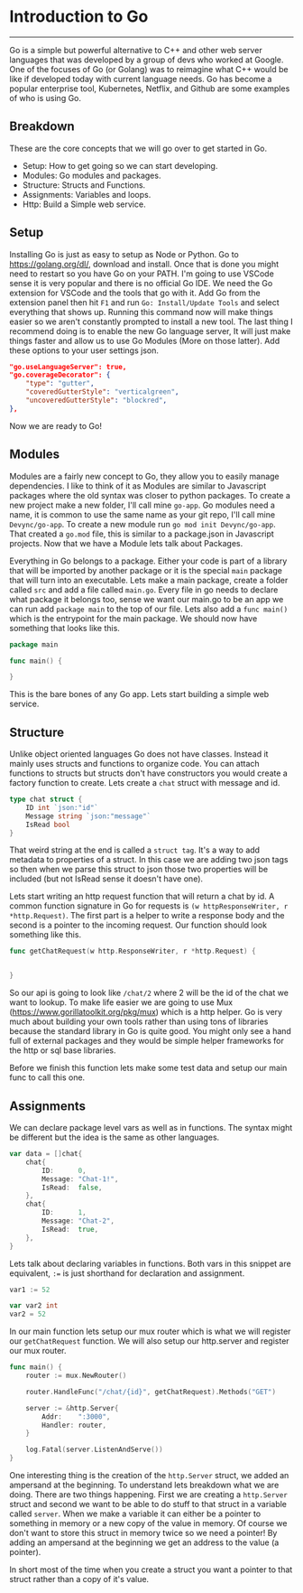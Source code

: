 # Introduction to Go
---

Go is a simple but powerful alternative to C++ and other web server languages that was developed by a group of devs who worked at Google. One of the focuses of Go (or Golang) was to reimagine what C++ would be like if developed today with current language needs. Go has become a popular enterprise tool, Kubernetes, Netflix, and Github are some examples of who is using Go.

## Breakdown
These are the core concepts that we will go over to get started in Go.

- Setup: How to get going so we can start developing.
- Modules: Go modules and packages.
- Structure: Structs and Functions.
- Assignments: Variables and loops.
- Http: Build a Simple web service.

## Setup
Installing Go is just as easy to setup as Node or Python. Go to https://golang.org/dl/, download and install. Once that is done you might need to restart so you have Go on your PATH. I'm going to use VSCode sense it is very popular and there is no official Go IDE. We need the Go extension for VSCode and the tools that go with it. Add Go from the extension panel then hit `F1` and run `Go: Install/Update Tools` and select everything that shows up. Running this command now will make things easier so we aren't constantly prompted to install a new tool. The last thing I recommend doing is to enable the new Go language server, It will just make things faster and allow us to use Go Modules (More on those latter). Add these options to your user settings json.

``` json
"go.useLanguageServer": true,
"go.coverageDecorator": {
    "type": "gutter",
    "coveredGutterStyle": "verticalgreen",
    "uncoveredGutterStyle": "blockred",
},
```

Now we are ready to Go!

## Modules
Modules are a fairly new concept to Go, they allow you to easily manage dependencies. I like to think of it as Modules are similar to Javascript packages where the old syntax was closer to python packages. To create a new project make a new folder, I'll call mine `go-app`. Go modules need a name, it is common to use the same name as your git repo, I'll call mine `Devync/go-app`. To create a new module run `go mod init Devync/go-app`. That created a `go.mod` file, this is similar to a package.json in Javascript projects. Now that we have a Module lets talk about Packages.

Everything in Go belongs to a package. Either your code is part of a library that will be imported by another package or it is the special `main` package that will turn into an executable. Lets make a main package, create a folder called `src` and add a file called `main.go`. Every file in go needs to declare what package it belongs too, sense we want our main.go to be an app we can run add `package main` to the top of our file. Lets also add a `func main()` which is the entrypoint for the main package. We should now have something that looks like this.

``` go
package main

func main() {

}
```

This is the bare bones of any Go app. Lets start building a simple web service.

## Structure

Unlike object oriented languages Go does not have classes. Instead it mainly uses structs and functions to organize code. You can attach functions to structs but structs don't have constructors you would create a factory function to create. Lets create a `chat` struct with message and id.

``` go
type chat struct {
    ID int `json:"id"`
    Message string `json:"message"`
    IsRead bool
}
```

That weird string at the end is called a `struct tag`. It's a way to add metadata to properties of a struct. In this case we are adding two json tags so then when we parse this struct to json those two properties will be included (but not IsRead sense it doesn't have one).

Lets start writing an http request function that will return a chat by id. A common function signature in Go for requests is `(w httpResponseWriter, r *http.Request)`. The first part is a helper to write a response body and the second is a pointer to the incoming request. Our function should look something like this.

``` go
func getChatRequest(w http.ResponseWriter, r *http.Request) {


}
```

So our api is going to look like `/chat/2` where 2 will be the id of the chat we want to lookup. To make life easier we are going to use Mux (https://www.gorillatoolkit.org/pkg/mux) which is a http helper. Go is very much about building your own tools rather than using tons of libraries because the standard library in Go is quite good. You might only see a hand full of external packages and they would be simple helper frameworks for the http or sql base libraries.

Before we finish this function lets make some test data and setup our main func to call this one.

## Assignments

We can declare package level vars as well as in functions. The syntax might be different but the idea is the same as other languages.

``` go
var data = []chat{
	chat{
		ID:      0,
		Message: "Chat-1!",
		IsRead:  false,
	},
	chat{
		ID:      1,
		Message: "Chat-2",
		IsRead:  true,
	},
}
```
Lets talk about declaring variables in functions. Both vars in this snippet are equivalent, `:=` is just shorthand for declaration and assignment.

``` go
var1 := 52

var var2 int
var2 = 52
```

In our main function lets setup our mux router which is what we will register our `getChatRequest` function. We will also setup our http.server and register our mux router.

``` go
func main() {
	router := mux.NewRouter()

	router.HandleFunc("/chat/{id}", getChatRequest).Methods("GET")

	server := &http.Server{
		Addr:    ":3000",
		Handler: router,
	}

	log.Fatal(server.ListenAndServe())
}
```

One interesting thing is the creation of the `http.Server` struct, we added an ampersand at the beginning. To understand lets breakdown what we are doing. There are two things happening. First we are creating a `http.Server` struct and second we want to be able to do stuff to that struct in a variable called `server`. When we make a variable it can either be a pointer to something in memory or a new copy of the value in memory. Of course we don't want to store this struct in memory twice so we need a pointer! By adding an ampersand at the beginning we get an address to the value (a pointer).

In short most of the time when you create a struct you want a pointer to that struct rather than a copy of it's value.

